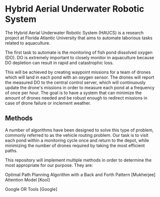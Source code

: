 # Hybrid Aerial Underwater Robotic System
The Hybrid Aerial Underwater Robotic System (HAUCS) is a research project at Florida Atlantic University that aims to automate laborious tasks related to aquaculture. 

The first task to automate is the monitoring of fish pond dissolved oxygen (DO). DO is extremely important to closely monitor in aquaculture because DO depletion can result in rapid and catastrophic loss. 

This will be achieved by creating waypoint missions for a team of drones which will land in each pond with an oxygen sensor. The drones will report the measured DO to the central control server, which will continuously update the drone's missions in order to measure each pond at a frequency of once per hour. The goal is to have a system that can minimize the amount of drones needed and be robust enough to redirect missions in case of drone failure or inclement weather. 

## Methods

A number of algorithms have been designed to solve this type of problem, commonly referred to as the vehicle routing problem. Our task is to visit each pond within a monitoring cycle once and return to the depot, while  minimizing the number of drones required by taking the most efficient paths. 

This repository will implement multiple methods in order to determine the most appropriate for our purpose. They are:

Optimal Path Planning Algorithm with a Back and Forth Pattern [Mukherjee]
Attention Model [Kool]

Google OR Tools [Google]
